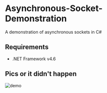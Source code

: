 # Asynchronous-Socket-Demonstration
A demonstration of asynchronous sockets in C#

## Requirements
- .NET Framework v4.6

## Pics or it didn't happen
![demo](https://i.imgur.com/v5hlDqH.png "Demo")
